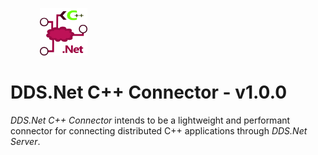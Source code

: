 &nbsp; &nbsp; &nbsp; &nbsp; &nbsp; &nbsp; <img src="./.assets/DDS.Net Connector Icon-CPP-BG-None.png" width="15%" />


# DDS.Net C++ Connector - v1.0.0

*DDS.Net C++ Connector* intends to be a lightweight and performant connector for connecting distributed C++ applications through *DDS.Net Server*.
